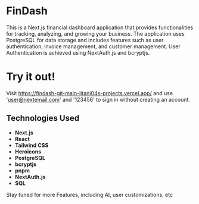 
# FinDash

This is a Next.js financial dashboard application that provides functionalities for tracking, analyzing, and growing your business. The application uses PostgreSQL for data storage and includes features such as user authentication, invoice management, and customer management. User Authentication is achieved using NextAuth.js and bcryptjs.
# Try it out!
Visit https://findash-git-main-jitani04s-projects.vercel.app/ and use 'user@nextemail.com' and '123456' to sign in without creating an account.

## Technologies Used

- **Next.js**
- **React**
- **Tailwind CSS**
- **Heroicons**
- **PostgreSQL**
- **bcryptjs**
- **pnpm**
- **NextAuth.js**
- **SQL**

Stay tuned for more Features, including AI, user customizations, etc

